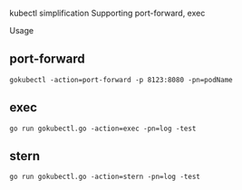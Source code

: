 kubectl simplification
Supporting port-forward, exec

Usage
## port-forward
```
gokubectl -action=port-forward -p 8123:8080 -pn=podName
```
## exec
```
go run gokubectl.go -action=exec -pn=log -test
```
## stern
```
go run gokubectl.go -action=stern -pn=log -test
```
